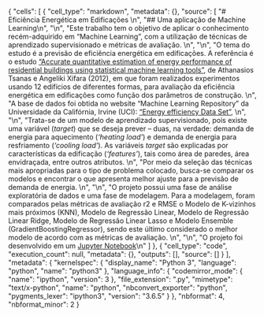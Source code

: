 {
 "cells": [
  {
   "cell_type": "markdown",
   "metadata": {},
   "source": [
    "# Eficiência Energética em Edificações \n",
    "## Uma aplicação de Machine Learning\n",
    "\n",
    "Este trabalho tem o objetivo de aplicar o conhecimento recém-adquirido em “Machine Learning”, com a utilização de técnicas de aprendizado supervisionado e métricas de avaliação.  \n",
    "\n",
    "O tema do estudo é a previsão de eficiência energética em edificações.   A referência é o estudo [“Accurate quantitative estimation of energy performance of residential buildings using statistical machine learning tools”](http://people.maths.ox.ac.uk/tsanas/Preprints/ENB2012.pdf), de Athanasios Tsanas e Angeliki Xifara (2012), em que foram realizados experimentos usando 12 edifícios de diferentes formas, para avaliação da eficiência energética em edificações como função dos parâmetros de construção.  \n",
    "A base de dados foi obtida no website “Machine Learning Repository” da Universidade da Califórnia, Irvine (UCI): [“Energy efficiency Data Set”](https://archive.ics.uci.edu/ml/datasets/Energy+efficiency), \n",
    "\n",
    "Trata-se de um modelo de aprendizado supervisionado, pois existe uma variável (_target_) que se deseja prever – duas, na verdade: demanda de energia para aquecimento (_‘heating load’_) e demanda de energia para resfriamento (_‘cooling load’_). As variáveis _target_ são explicadas por características da edificação (_‘features’_), tais como área de paredes, área envidraçada, entre outros atributos.   \n",
    "Por meio da seleção das técnicas mais apropriadas para o tipo de problema colocado, busca-se comparar os modelos e encontrar o que apresenta melhor ajuste para a previsão de demanda de energia.  \n",
    "\n",
    "O projeto possui uma fase de análise exploratória de dados e uma fase de modelagem. Para a modelagem, foram comparados pelas métricas de avaliação r2 e RMSE o Modelo de K-vizinhos mais próximos (KNN), Modelo de Regressão Linear, Modelo de Regressão Linear Ridge, Modelo de Regressão Linear Lasso e Modelo Ensemble (GradientBoostingRegressor), sendo este último considerado o melhor modelo de acordo com as métricas de avaliação.  \n",
    "\n",
    "O projeto foi desenvolvido em um [Jupyter Notebook](./Scripts/building_energy_efficiency.ipynb)\n"
   ]
  },
  {
   "cell_type": "code",
   "execution_count": null,
   "metadata": {},
   "outputs": [],
   "source": []
  }
 ],
 "metadata": {
  "kernelspec": {
   "display_name": "Python 3",
   "language": "python",
   "name": "python3"
  },
  "language_info": {
   "codemirror_mode": {
    "name": "ipython",
    "version": 3
   },
   "file_extension": ".py",
   "mimetype": "text/x-python",
   "name": "python",
   "nbconvert_exporter": "python",
   "pygments_lexer": "ipython3",
   "version": "3.6.5"
  }
 },
 "nbformat": 4,
 "nbformat_minor": 2
}
